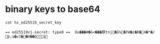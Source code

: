 # binary keys to base64

```
cat hs_ed25519_secret_key
```

```
== ed25519v1-secret: type0 ==  Ou���#�G<���䏃tnj�G%�YW�z�K�4�*�/޾ϸ;a�vI��H��Q͝$
```

